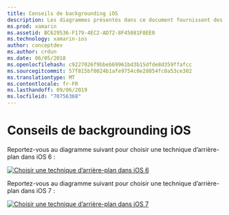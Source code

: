 ```yaml
---
title: Conseils de backgrounding iOS
description: Les diagrammes présentés dans ce document fournissent des conseils sur les options d’arrière-plan d’iOS qui doivent être choisies pour un besoin spécifique.
ms.prod: xamarin
ms.assetid: BC629536-F179-4EC2-AD72-8F45081F8EE0
ms.technology: xamarin-ios
author: conceptdev
ms.author: crdun
ms.date: 06/05/2018
ms.openlocfilehash: c9227026f9bbeb69961bd3b15dfde8d359ffafcc
ms.sourcegitcommit: 57f815bf0024b1afe9754c0e28054fc0a53ce302
ms.translationtype: MT
ms.contentlocale: fr-FR
ms.lasthandoff: 09/06/2019
ms.locfileid: "70756368"
---
```

# <a name="ios-backgrounding-guidance"></a>Conseils de backgrounding iOS

Reportez-vous au diagramme suivant pour choisir une technique d’arrière-plan dans iOS 6 :

 [![](ios-backgrounding-guidance-images/image10.png "Choisir une technique d’arrière-plan dans iOS 6")](ios-backgrounding-guidance-images/image10.png#lightbox)

Reportez-vous au diagramme suivant pour choisir une technique d’arrière-plan dans iOS 7 :

 [![](ios-backgrounding-guidance-images/image10b.png "Choisir une technique d’arrière-plan dans iOS 7")](ios-backgrounding-guidance-images/image10b.png#lightbox)
